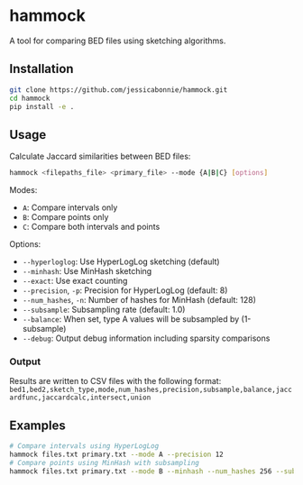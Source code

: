 # hammock

A tool for comparing BED files using sketching algorithms.

## Installation

```bash
git clone https://github.com/jessicabonnie/hammock.git
cd hammock
pip install -e .
```

## Usage

Calculate Jaccard similarities between BED files:
```bash
hammock <filepaths_file> <primary_file> --mode {A|B|C} [options]
```


Modes:
- `A`: Compare intervals only
- `B`: Compare points only
- `C`: Compare both intervals and points

Options:
- `--hyperloglog`: Use HyperLogLog sketching (default)
- `--minhash`: Use MinHash sketching
- `--exact`: Use exact counting
- `--precision`, `-p`: Precision for HyperLogLog (default: 8)
- `--num_hashes`, `-n`: Number of hashes for MinHash (default: 128)
- `--subsample`: Subsampling rate (default: 1.0)
- `--balance`: When set, type A values will be subsampled by (1-subsample)
- `--debug`: Output debug information including sparsity comparisons

### Output

Results are written to CSV files with the following format:
```bed1,bed2,sketch_type,mode,num_hashes,precision,subsample,balance,jaccardfunc,jaccardcalc,intersect,union```


## Examples

```bash
# Compare intervals using HyperLogLog
hammock files.txt primary.txt --mode A --precision 12
# Compare points using MinHash with subsampling
hammock files.txt primary.txt --mode B --minhash --num_hashes 256 --subsample 0.1
```